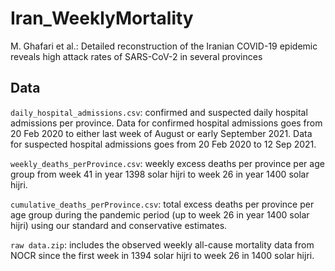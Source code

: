 # Iran_WeeklyMortality
M. Ghafari et al.: Detailed reconstruction of the Iranian COVID-19 epidemic reveals high attack rates of SARS-CoV-2 in several provinces 

## Data

`daily_hospital_admissions.csv`: confirmed and suspected daily hospital admissions per province. Data for confirmed hospital admissions goes from 20 Feb 2020 to either last week of August or early September 2021. Data for suspected hospital admissions goes from 20 Feb 2020 to 12 Sep 2021.

`weekly_deaths_perProvince.csv`: weekly excess deaths per province per age group from week 41 in year 1398 solar hijri to week 26 in year 1400 solar hijri.

`cumulative_deaths_perProvince.csv`: total excess deaths per province per age group during the pandemic period (up to week 26 in year 1400 solar hijri) using our standard and conservative estimates.

`raw data.zip`: includes the observed weekly all-cause mortality data from NOCR since the first week in 1394 solar hijri to week 26 in 1400 solar hijri.
